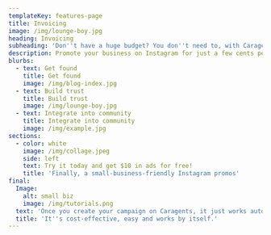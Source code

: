 ```yaml
---
templateKey: features-page
title: Invoicing
image: /img/lounge-boy.jpg
heading: Invoicing
subheading: 'Don''t have a huge budget? You don''t need to, with Caragents'
description: Promote your business on Instagram for just a few cents per post.
blurbs:
  - text: Get found
    title: Get found
    image: /img/blog-index.jpg
  - text: Build trust
    title: Build trust
    image: /img/lounge-boy.jpg
  - text: Integrate into community
    title: Integrate into community
    image: /img/example.jpg
sections:
  - color: white
    image: /img/collage.jpeg
    side: left
    text: Try it today and get $10 in ads for free!
    title: 'Finally, a small-business-friendly Instagram promos'
final:
  Image:
    alt: small biz
    image: /img/tutorials.png
  text: 'Once you create your campaign on Caragents, it just works automatically for you.'
  title: 'It''s cost-effective, easy and works by itself.'
---
```

